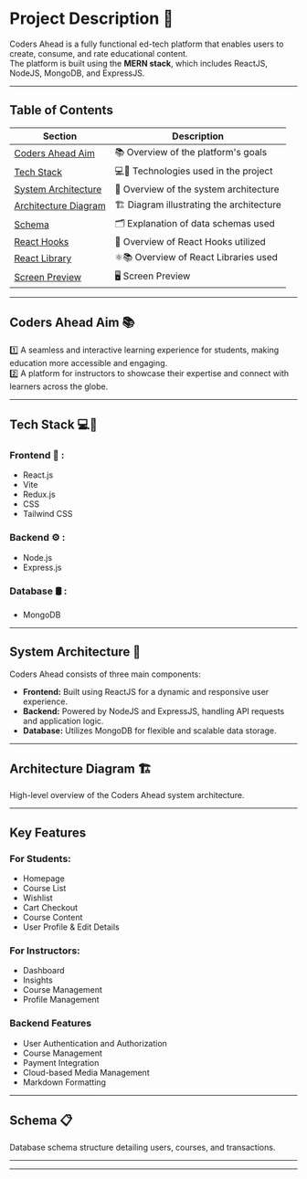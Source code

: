 # Project Description 📝
Coders Ahead is a fully functional ed-tech platform that enables users to create, consume, and rate educational content.  
The platform is built using the **MERN stack**, which includes ReactJS, NodeJS, MongoDB, and ExpressJS.

---

## Table of Contents

| Section                 | Description                                  |
|-------------------------|----------------------------------------------|
| [Coders Ahead Aim](#coders-ahead-aim-)        | 📚 Overview of the platform's goals            |
| [Tech Stack](#tech-stack-)             | 💻🔧 Technologies used in the project         |
| [System Architecture](#system-architecture-)    | 🏰 Overview of the system architecture      |
| [Architecture Diagram](#architecture-diagram-)   | 🏗️ Diagram illustrating the architecture   |
| [Schema](#schema-)                  | 🗂 Explanation of data schemas used          |
| [React Hooks](#react-hooks-)            | 🎣 Overview of React Hooks utilized          |
| [React Library](#react-library-)         | ⚛️📚 Overview of React Libraries used        |
| [Screen Preview](#screen-preview-)         | 🖥️ Screen Preview        |

---

## Coders Ahead Aim 📚
1️⃣ A seamless and interactive learning experience for students, making education more accessible and engaging.  
2️⃣ A platform for instructors to showcase their expertise and connect with learners across the globe.  

---

## Tech Stack 💻🔧

### Frontend 🎨 :
- React.js
- Vite
- Redux.js
- CSS
- Tailwind CSS

### Backend ⚙️ :
- Node.js
- Express.js

### Database 🛢️ :
- MongoDB

---

## System Architecture 🏰
Coders Ahead consists of three main components:  
- **Frontend:** Built using ReactJS for a dynamic and responsive user experience.  
- **Backend:** Powered by NodeJS and ExpressJS, handling API requests and application logic.  
- **Database:** Utilizes MongoDB for flexible and scalable data storage.  

---

## Architecture Diagram 🏗️
High-level overview of the Coders Ahead system architecture.

---

## Key Features

### For Students:
- Homepage
- Course List
- Wishlist
- Cart Checkout
- Course Content
- User Profile & Edit Details

### For Instructors:
- Dashboard
- Insights
- Course Management
- Profile Management

### Backend Features
- User Authentication and Authorization
- Course Management
- Payment Integration
- Cloud-based Media Management
- Markdown Formatting

---

## Schema 📋
Database schema structure detailing users, courses, and transactions.

---


---


